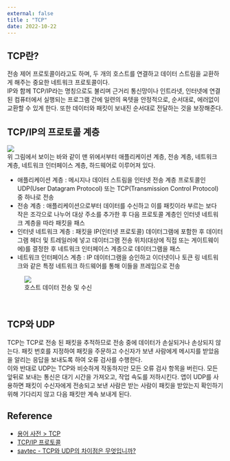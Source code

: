 ```yaml
---
external: false
title : "TCP"
date: 2022-10-22
---
```


## TCP란?

전송 제어 프로토콜이라고도 하며, 두 개의 호스트를 연결하고 데이터 스트림을 교환하게 해주는 중요한 네트워크 프로토콜이다.<br>
IP와 함께 TCP/IP라는 명칭으로도 불리며 근거리 통신망이나 인트라넷, 인터넷에 연결된 컴퓨터에서 실행되는 프로그램 간에 일련의 옥텟을 안정적으로, 순서대로, 에러없이 교환할 수 있게 한다. 또한 데이터와 패킷이 보내진 순서대로 전달하는 것을 보장해준다.<br>

## TCP/IP의 프로토콜 계층

<img src="https://github.com/WoojinJeonkr/WoojinJeonkr.github.io/blob/main/assets/images/post/TCP.png?raw=true"><br>
위 그림에서 보이는 바와 같이 맨 위에서부터 애플리케이션 계층, 전송 계층, 네트워크 계층, 네트워크 인터페이스 계층, 하드웨어로 이루어져 있다.<br>
- 애플리케이션 계층 : 메시지나 데이터 스트림을 인터넷 전송 계층 프로토콜인 UDP(User Datagram Protocol) 또는 TCP(Transmission Control Protocol) 중 하나로 전송<br>
- 전송 계층 : 애플리케이션으로부터 데이터를 수신하고 이를 패킷이라 부르는 보다 작은 조각으로 나누어 대상 주소를 추가한 후 다음 프로토콜 계층인 인터넷 네트워크 계층을 따라 패킷을 패스<br>
- 인터넷 네트워크 계층 : 패킷을 IP(인터넷 프로토콜) 데이터그램에 포함한 후 데이터그램 헤더 및 트레일러에 넣고 데이터그램 전송 위치(대상에 직접 또는 게이트웨이에)를 결정한 후 네트워크 인터페이스 계층으로 데이터그램을 패스<br>
- 네트워크 인터페이스 계층 : IP 데이터그램을 승인하고 이더넷이나 토큰 링 네트워크와 같은 특정 네트워크 하드웨어를 통해 이들을 프레임으로 전송<br>

<figure>
    <img src="https://github.com/WoojinJeonkr/WoojinJeonkr.github.io/blob/main/assets/images/post/TCP_host.png?raw=true"><br>
    <figcaption>호스트 데이터 전송 및 수신</figcaption>
</figure><br>

## TCP와 UDP

TCP는 TCP로 전송 된 패킷을 추적하므로 전송 중에 데이터가 손실되거나 손상되지 않는다. 패킷 번호를 지정하여 패킷을 주문하고 수신자가 보낸 사람에게 메시지를 받았음을 알리는 응답을 보내도록 하여 오류 검사를 수행한다.<br>
이와 반대로 UDP는 TCP와 비슷하게 작동하지만 모든 오류 검사 항목을 버린다. 모든 앞뒤로 보내는 통신은 대기 시간을 가져오고, 작업 속도를 저하시킨다. 앱이 UDP를 사용하면 패킷이 수신자에게 전송되고 보낸 사람은 받는 사람이 패킷을 받았는지 확인하기 위해 기다리지 않고 다음 패킷만 계속 보내게 된다.<br>

## Reference

- [용어 사전 > TCP](https://developer.mozilla.org/ko/docs/Glossary/TCP)
- [TCP/IP 프로토콜](https://www.ibm.com/docs/ko/aix/7.2?topic=protocol-tcpip-protocols)
- [savtec - TCP와 UDP의 차이점은 무엇입니까?](https://ko.savtec.org/articles/howto/whats-the-difference-between-tcp-and-udp.html)
